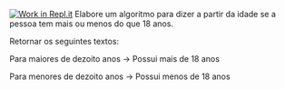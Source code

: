 [![Work in Repl.it](https://classroom.github.com/assets/work-in-replit-14baed9a392b3a25080506f3b7b6d57f295ec2978f6f33ec97e36a161684cbe9.svg)](https://classroom.github.com/online_ide?assignment_repo_id=4216465&assignment_repo_type=AssignmentRepo)
Elabore um algoritmo para dizer a partir da idade se a 
pessoa tem mais ou menos do que 18 anos.

Retornar os seguintes textos:


Para maiores de dezoito anos -> Possui mais de 18 anos

Para menores de dezoito anos -> Possui menos de 18 anos
